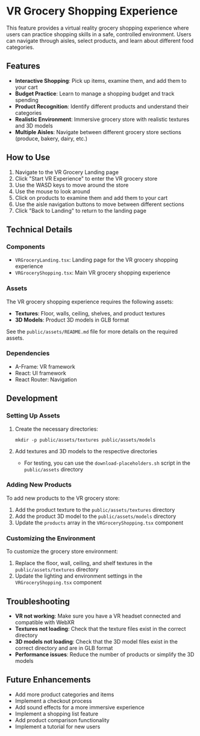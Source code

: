 # VR Grocery Shopping Experience

This feature provides a virtual reality grocery shopping experience where users can practice shopping skills in a safe, controlled environment. Users can navigate through aisles, select products, and learn about different food categories.

## Features

- **Interactive Shopping**: Pick up items, examine them, and add them to your cart
- **Budget Practice**: Learn to manage a shopping budget and track spending
- **Product Recognition**: Identify different products and understand their categories
- **Realistic Environment**: Immersive grocery store with realistic textures and 3D models
- **Multiple Aisles**: Navigate between different grocery store sections (produce, bakery, dairy, etc.)

## How to Use

1. Navigate to the VR Grocery Landing page
2. Click "Start VR Experience" to enter the VR grocery store
3. Use the WASD keys to move around the store
4. Use the mouse to look around
5. Click on products to examine them and add them to your cart
6. Use the aisle navigation buttons to move between different sections
7. Click "Back to Landing" to return to the landing page

## Technical Details

### Components

- `VRGroceryLanding.tsx`: Landing page for the VR grocery shopping experience
- `VRGroceryShopping.tsx`: Main VR grocery shopping experience

### Assets

The VR grocery shopping experience requires the following assets:

- **Textures**: Floor, walls, ceiling, shelves, and product textures
- **3D Models**: Product 3D models in GLB format

See the `public/assets/README.md` file for more details on the required assets.

### Dependencies

- A-Frame: VR framework
- React: UI framework
- React Router: Navigation

## Development

### Setting Up Assets

1. Create the necessary directories:
   ```
   mkdir -p public/assets/textures public/assets/models
   ```

2. Add textures and 3D models to the respective directories
   - For testing, you can use the `download-placeholders.sh` script in the `public/assets` directory

### Adding New Products

To add new products to the VR grocery store:

1. Add the product texture to the `public/assets/textures` directory
2. Add the product 3D model to the `public/assets/models` directory
3. Update the `products` array in the `VRGroceryShopping.tsx` component

### Customizing the Environment

To customize the grocery store environment:

1. Replace the floor, wall, ceiling, and shelf textures in the `public/assets/textures` directory
2. Update the lighting and environment settings in the `VRGroceryShopping.tsx` component

## Troubleshooting

- **VR not working**: Make sure you have a VR headset connected and compatible with WebXR
- **Textures not loading**: Check that the texture files exist in the correct directory
- **3D models not loading**: Check that the 3D model files exist in the correct directory and are in GLB format
- **Performance issues**: Reduce the number of products or simplify the 3D models

## Future Enhancements

- Add more product categories and items
- Implement a checkout process
- Add sound effects for a more immersive experience
- Implement a shopping list feature
- Add product comparison functionality
- Implement a tutorial for new users 